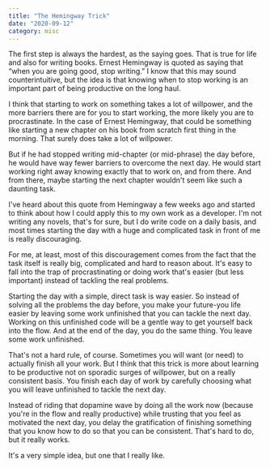 ```yaml
---
title: "The Hemingway Trick"
date: "2020-09-12"
category: misc
---
```


The first step is always the hardest, as the saying goes. That is true for life and also for writing books. Ernest Hemingway is quoted as saying that “when you are going good, stop writing.” I know that this may sound counterintuitive, but the idea is that knowing when to stop working is an important part of being productive on the long haul.

I think that starting to work on something takes a lot of willpower, and the more barriers there are for you to start working, the more likely you are to procrastinate. In the case of Ernest Hemingway, that could be something like starting a new chapter on his book from scratch first thing in the morning. That surely does take a lot of willpower.

But if he had stopped writing mid-chapter (or mid-phrase) the day before, he would have way fewer barriers to overcome the next day. He would start working right away knowing exactly that to work on, and from there. And from there, maybe starting the next chapter wouldn't seem like such a daunting task.

I've heard about this quote from Hemingway a few weeks ago and started to think about how I could apply this to my own work as a developer. I'm not writing any novels, that's for sure, but I do write code on a daily basis, and most times starting the day with a huge and complicated task in front of me is really discouraging.

For me, at least, most of this discouragement comes from the fact that the task itself is really big, complicated and hard to reason about. It's easy to fall into the trap of procrastinating or doing work that's easier (but less important) instead of tackling the real problems.

Starting the day with a simple, direct task is way easier. So instead of solving all the problems the day before, you make your future-you life easier by leaving some work unfinished that you can tackle the next day. Working on this unfinished code will be a gentle way to get yourself back into the flow. And at the end of the day, you do the same thing. You leave some work unfinished.

That's not a hard rule, of course. Sometimes you will want (or need) to actually finish all your work. But I think that this trick is more about learning to be productive not on sporadic surges of willpower, but on a really consistent basis. You finish each day of work by carefully choosing what you will leave unfinished to tackle the next day.

Instead of riding that dopamine wave by doing all the work now (because you're in the flow and really productive) while trusting that you feel as motivated the next day, you delay the gratification of finishing something that you know how to do so that you can be consistent. That's hard to do, but it really works.

It's a very simple idea, but one that I really like.
